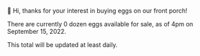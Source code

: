 👋 Hi, thanks for your interest in buying eggs on our front porch!

There are currently 0 dozen eggs available for sale, as of 4pm on September 15, 2022.

This total will be updated at least daily.




<!---
EggsOnTheFrontPorch/EggsOnTheFrontPorch is a ✨ special ✨ repository because its `README.md` (this file) appears on your GitHub profile.
You can click the Preview link to take a look at your changes.
--->
